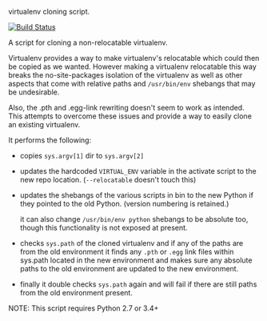 virtualenv cloning script.

[![Build Status](https://travis-ci.org/edwardgeorge/virtualenv-clone.svg?branch=master)](https://travis-ci.org/edwardgeorge/virtualenv-clone)

A script for cloning a non-relocatable virtualenv.

Virtualenv provides a way to make virtualenv's relocatable which could then be
copied as we wanted. However making a virtualenv relocatable this way breaks
the no-site-packages isolation of the virtualenv as well as other aspects that
come with relative paths and `/usr/bin/env` shebangs that may be undesirable.

Also, the .pth and .egg-link rewriting doesn't seem to work as intended. This
attempts to overcome these issues and provide a way to easily clone an
existing virtualenv.

It performs the following:

- copies `sys.argv[1]` dir to `sys.argv[2]`
- updates the hardcoded `VIRTUAL_ENV` variable in the activate script to the
  new repo location. (`--relocatable` doesn't touch this)
- updates the shebangs of the various scripts in bin to the new Python if
  they pointed to the old Python. (version numbering is retained.)

    it can also change `/usr/bin/env python` shebangs to be absolute too,
    though this functionality is not exposed at present.

- checks `sys.path` of the cloned virtualenv and if any of the paths are from
  the old environment it finds any `.pth` or `.egg` link files within sys.path
  located in the new environment and makes sure any absolute paths to the
  old environment are updated to the new environment.

- finally it double checks `sys.path` again and will fail if there are still
  paths from the old environment present.

NOTE: This script requires Python 2.7 or 3.4+
